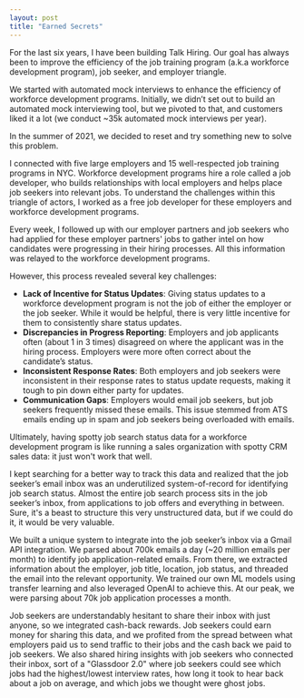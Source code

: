 ```yaml
---
layout: post
title: "Earned Secrets"
---
```

For the last six years, I have been building Talk Hiring. Our goal has always been to improve the efficiency of the job training program (a.k.a workforce development program), job seeker, and employer triangle.

We started with automated mock interviews to enhance the efficiency of workforce development programs. Initially, we didn’t set out to build an automated mock interviewing tool, but we pivoted to that, and customers liked it a lot (we conduct ~35k automated mock interviews per year).

In the summer of 2021, we decided to reset and try something new to solve this problem.

I connected with five large employers and 15 well-respected job training programs in NYC. Workforce development programs hire a role called a job developer, who builds relationships with local employers and helps place job seekers into relevant jobs. To understand the challenges within this triangle of actors, I worked as a free job developer for these employers and workforce development programs.

Every week, I followed up with our employer partners and job seekers who had applied for these employer partners' jobs to gather intel on how candidates were progressing in their hiring processes. All this information was relayed to the workforce development programs.

However, this process revealed several key challenges:
- **Lack of Incentive for Status Updates**: Giving status updates to a workforce development program is not the job of either the employer or the job seeker. While it would be helpful, there is very little incentive for them to consistently share status updates.
- **Discrepancies in Progress Reporting**: Employers and job applicants often (about 1 in 3 times) disagreed on where the applicant was in the hiring process. Employers were more often correct about the candidate’s status.
- **Inconsistent Response Rates**: Both employers and job seekers were inconsistent in their response rates to status update requests, making it tough to pin down either party for updates.
- **Communication Gaps**: Employers would email job seekers, but job seekers frequently missed these emails. This issue stemmed from ATS emails ending up in spam and job seekers being overloaded with emails.

Ultimately, having spotty job search status data for a workforce development program is like running a sales organization with spotty CRM sales data: it just won't work that well.

I kept searching for a better way to track this data and realized that the job seeker’s email inbox was an underutilized system-of-record for identifying job search status. Almost the entire job search process sits in the job seeker’s inbox, from applications to job offers and everything in between.  Sure, it's a beast to structure this very unstructured data, but if we could do it, it would be very valuable.

We built a unique system to integrate into the job seeker’s inbox via a Gmail API integration. We parsed about 700k emails a day (~20 million emails per month) to identify job application-related emails. From there, we extracted information about the employer, job title, location, job status, and threaded the email into the relevant opportunity. We trained our own ML models using transfer learning and also leveraged OpenAI to achieve this. At our peak, we were parsing about 70k job application processes a month.

Job seekers are understandably hesitant to share their inbox with just anyone, so we integrated cash-back rewards. Job seekers could earn money for sharing this data, and we profited from the spread between what employers paid us to send traffic to their jobs and the cash back we paid to job seekers.  We also shared hiring insights with job seekers who connected their inbox, sort of a "Glassdoor 2.0" where job seekers could see which jobs had the highest/lowest interview rates, how long it took to hear back about a job on average, and which jobs we thought were ghost jobs.